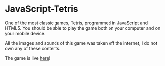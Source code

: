# JavaScript-Tetris

One of the most classic games, Tetris, programmed in JavaScript and HTML5. You should be able to play the game both on your computer and on your mobile device.

All the images and sounds of this game was taken off the internet, I do not own any of these contents.

The game is live [here](http://www.minglunli.me//tetris)!
